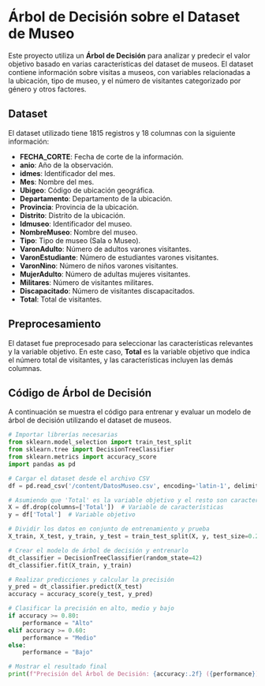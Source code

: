 # Árbol de Decisión sobre el Dataset de Museo

Este proyecto utiliza un **Árbol de Decisión** para analizar y predecir el valor objetivo basado en varias características del dataset de museos. El dataset contiene información sobre visitas a museos, con variables relacionadas a la ubicación, tipo de museo, y el número de visitantes categorizado por género y otros factores.

## Dataset

El dataset utilizado tiene 1815 registros y 18 columnas con la siguiente información:

- **FECHA_CORTE**: Fecha de corte de la información.
- **anio**: Año de la observación.
- **idmes**: Identificador del mes.
- **Mes**: Nombre del mes.
- **Ubigeo**: Código de ubicación geográfica.
- **Departamento**: Departamento de la ubicación.
- **Provincia**: Provincia de la ubicación.
- **Distrito**: Distrito de la ubicación.
- **Idmuseo**: Identificador del museo.
- **NombreMuseo**: Nombre del museo.
- **Tipo**: Tipo de museo (Sala o Museo).
- **VaronAdulto**: Número de adultos varones visitantes.
- **VaronEstudiante**: Número de estudiantes varones visitantes.
- **VaronNino**: Número de niños varones visitantes.
- **MujerAdulto**: Número de adultas mujeres visitantes.
- **Militares**: Número de visitantes militares.
- **Discapacitado**: Número de visitantes discapacitados.
- **Total**: Total de visitantes.

## Preprocesamiento

El dataset fue preprocesado para seleccionar las características relevantes y la variable objetivo. En este caso, **Total** es la variable objetivo que indica el número total de visitantes, y las características incluyen las demás columnas.

## Código de Árbol de Decisión

A continuación se muestra el código para entrenar y evaluar un modelo de árbol de decisión utilizando el dataset de museos.

```python
# Importar librerías necesarias
from sklearn.model_selection import train_test_split
from sklearn.tree import DecisionTreeClassifier
from sklearn.metrics import accuracy_score
import pandas as pd

# Cargar el dataset desde el archivo CSV
df = pd.read_csv('/content/DatosMuseo.csv', encoding='latin-1', delimiter=';')

# Asumiendo que 'Total' es la variable objetivo y el resto son características
X = df.drop(columns=['Total'])  # Variable de características
y = df['Total']  # Variable objetivo

# Dividir los datos en conjunto de entrenamiento y prueba
X_train, X_test, y_train, y_test = train_test_split(X, y, test_size=0.2, random_state=42)

# Crear el modelo de árbol de decisión y entrenarlo
dt_classifier = DecisionTreeClassifier(random_state=42)
dt_classifier.fit(X_train, y_train)

# Realizar predicciones y calcular la precisión
y_pred = dt_classifier.predict(X_test)
accuracy = accuracy_score(y_test, y_pred)

# Clasificar la precisión en alto, medio y bajo
if accuracy >= 0.80:
    performance = "Alto"
elif accuracy >= 0.60:
    performance = "Medio"
else:
    performance = "Bajo"

# Mostrar el resultado final
print(f"Precisión del Árbol de Decisión: {accuracy:.2f} ({performance})")
